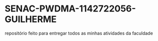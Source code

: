 # SENAC-PWDMA-1142722056-GUILHERME
repositório feito para entregar todos as minhas atividades da faculdade
